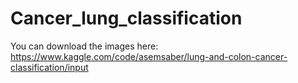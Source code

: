 # Cancer_lung_classification
You can download the images here: https://www.kaggle.com/code/asemsaber/lung-and-colon-cancer-classification/input
